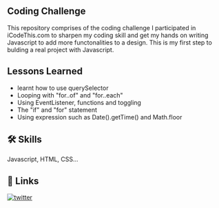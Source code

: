 
## Coding Challenge
This repository comprises of the coding challenge I participated in iCodeThis.com to sharpen my coding skill and get my hands on writing Javascript to add more functonalities to a design. This is my first step to bulding a real project with Javascript.


## Lessons Learned

- learnt how to use querySelector
- Looping with "for..of" and "for..each"
- Using EventListener, functions and toggling
- The "if" and "for" statement
- Using expression such as Date().getTime() and Math.floor

## 🛠 Skills
Javascript, HTML, CSS...


## 🔗 Links
[![twitter](https://img.shields.io/badge/twitter-1DA1F2?style=for-the-badge&logo=twitter&logoColor=white)](https://_Nimi77.com/)
